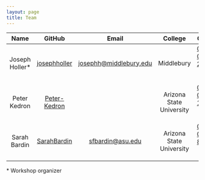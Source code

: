 ```yaml
---
layout: page
title: Team
---
```


| Name | GitHub | Email | College | ORCID |
| :--: |  :--: |  :--: | :--: |  :--: |
| Joseph Holler\* | [josephholler](https://github.com/josephholler) | josephh@middlebury.edu | Middlebury | <a href="https://orcid.org/0000-0002-2381-2699">0000-0002-2381-2699 <img alt="ORCID logo" src="https://info.orcid.org/wp-content/uploads/2019/11/orcid_16x16.png" width="16" height="16" /></a> |
| Peter Kedron | [Peter-Kedron](https://github.com/Peter-Kedron)  |  | Arizona State University | <a href="https://orcid.org/0000-0002-1093-3416">0000-0002-1093-3416 <img alt="ORCID logo" src="https://info.orcid.org/wp-content/uploads/2019/11/orcid_16x16.png" width="16" height="16" /></a> |
| Sarah Bardin | [SarahBardin](https://github.com/SarahBardin)  | sfbardin@asu.edu | Arizona State University | <a href="https://orcid.org/0000-0001-8657-1725">0000-0001-8657-1725 <img alt="ORCID logo" src="https://info.orcid.org/wp-content/uploads/2019/11/orcid_16x16.png" width="16" height="16" /></a> |

\* Workshop organizer
